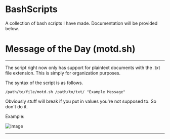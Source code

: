 # BashScripts
A collection of bash scripts I have made. Documentation will be provided below.

# Message of the Day (motd.sh)

* * *
The script right now only has support for plaintext documents with the .txt file extension. This is simply for organization purposes. 

The syntax of the script is as follows. 

`/path/to/file/motd.sh /path/to/txt/ "Example Message"`

Obviously stuff will break if you put in values you're not supposed to. So don't do it.

Example:

![image](https://github.com/Nomqdic/BashScripts/assets/87708488/8218ae13-d365-4bba-87f8-45946d4af37d)

* * *

